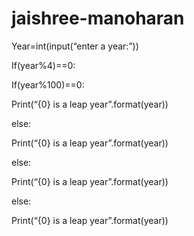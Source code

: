 # jaishree-manoharan
Year=int(input(“enter a year:”))

If(year%4)==0:

If(year%100)==0:

Print(“{0} is a leap year”.format(year))

else:

Print(“{0} is a leap year”.format(year))

else:

Print(“{0} is a leap year”.format(year))

else:

Print(“{0} is a leap year”.format(year))
